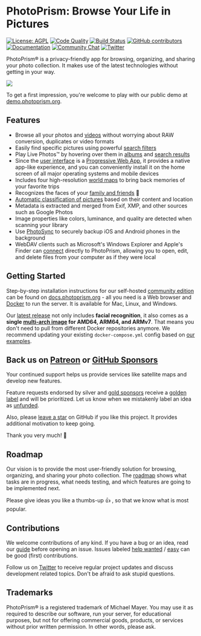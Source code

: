 PhotoPrism: Browse Your Life in Pictures
========================================

[![License: AGPL](https://img.shields.io/badge/license-AGPL-blue.svg)][license]
[![Code Quality](https://goreportcard.com/badge/github.com/photoprism/photoprism)][goreport]
[![Build Status](https://drone.photoprism.app/api/badges/photoprism/photoprism/status.svg?ref=refs/heads/develop)][ci]
[![GitHub contributors](https://img.shields.io/github/contributors/photoprism/photoprism.svg)](https://github.com/photoprism/photoprism/graphs/contributors/)
[![Documentation](https://img.shields.io/badge/read-the%20docs-4aa087.svg)][docs]
[![Community Chat](https://img.shields.io/badge/chat-on%20gitter-4aa087.svg)][chat]
[![Twitter](https://img.shields.io/badge/follow-@photoprism_app-00acee.svg)][twitter]

PhotoPrism® is a privacy-friendly app for browsing, organizing, and sharing your photo collection.
It makes use of the latest technologies without getting in your way.

![](https://dl.photoprism.org/assets/img/preview.jpg)

To get a first impression, you're welcome to play with our public demo at [demo.photoprism.org](https://demo.photoprism.org/).

## Features ##

* Browse all your photos and [videos](https://demo.photoprism.org/videos) without worrying about RAW conversion, duplicates or video formats
* Easily find specific pictures using powerful [search filters](https://demo.photoprism.org/browse?view=cards&q=flower%20color%3Ared)
* Play Live Photos™ by hovering over them in [albums](https://demo.photoprism.org/albums) and [search results](https://demo.photoprism.org/browse?view=cards&q=type%3Alive)
* Since the [user interface](https://demo.photoprism.org/) is a [Progressive Web App](https://developer.mozilla.org/en-US/docs/Web/Progressive_web_apps),
  it provides a native app-like experience, and you can conveniently install it on the home screen of all major operating systems and mobile devices
* Includes four high-resolution [world maps](https://demo.photoprism.org/places) to bring back memories of your favorite trips
* Recognizes the faces of your [family and friends](https://demo.photoprism.org/people) 💎
* [Automatic classification of pictures](https://demo.photoprism.org/labels) based on their content and location
* Metadata is extracted and merged from Exif, XMP, and other sources such as Google Photos
* Image properties like colors, luminance, and quality are detected when scanning your library
* Use [PhotoSync](https://www.photosync-app.com/) to securely backup iOS and Android phones in the background
* WebDAV clients such as Microsoft's Windows Explorer and Apple's Finder can [connect](https://docs.photoprism.org/user-guide/sync/webdav/) directly to PhotoPrism, allowing you to open, edit, and delete files from your computer as if they were local

## Getting Started ##

Step-by-step installation instructions for our self-hosted [community edition](https://photoprism.app/get) can be found 
on [docs.photoprism.org](https://docs.photoprism.org/getting-started/) -
all you need is a Web browser and [Docker](https://docs.docker.com/get-docker/) to run the server. 
It is available for Mac, Linux, and Windows.

Our [latest release](https://docs.photoprism.org/release-notes/) not only includes 
**facial recognition**, it also comes as a 
**single [multi-arch image](https://hub.docker.com/r/photoprism/photoprism) for AMD64, ARM64, and ARMv7**. 
That means you don't need to pull from different Docker repositories anymore.
We recommend updating your existing `docker-compose.yml` config based on 
[our examples](https://dl.photoprism.org/docker/).

## Back us on [Patreon](https://www.patreon.com/photoprism) or [GitHub Sponsors](https://github.com/sponsors/photoprism) ##

Your continued support helps us provide services like satellite maps and develop new features.

Feature requests endorsed by silver and [gold sponsors](SPONSORS.md) receive a [golden label](https://github.com/photoprism/photoprism/issues?q=is%3Aissue+is%3Aopen+label%3Asponsor) and will be prioritized.
Let us know when we mistakenly label an idea as [unfunded](https://github.com/photoprism/photoprism/issues?q=is%3Aissue+is%3Aopen+label%3Aunfunded).

Also, please [leave a star](https://github.com/photoprism/photoprism/stargazers) on GitHub if you like this project. 
It provides additional motivation to keep going.

Thank you very much! 💜

## Roadmap ##

Our vision is to provide the most user-friendly solution for browsing, organizing, and sharing your photo collection.
The [roadmap](https://github.com/photoprism/photoprism/projects/5) shows what tasks are in progress, 
what needs testing, and which features are going to be implemented next.

Please give ideas you like a thumbs-up 👍  , so that we know what is most popular.

## Contributions ##

We welcome contributions of any kind. If you have a bug or an idea, read our 
[guide](https://docs.photoprism.org/developer-guide/) before opening an issue.
Issues labeled [help wanted](https://github.com/photoprism/photoprism/labels/help%20wanted) / 
[easy](https://github.com/photoprism/photoprism/issues?q=is%3Aissue+is%3Aopen+label%3Aeasy) can be
good (first) contributions. 

Follow us on [Twitter][twitter] to receive regular project updates and discuss development related topics. Don't be afraid to ask stupid questions.

## Trademarks ##

PhotoPrism® is a registered trademark of Michael Mayer. You may use it as required to describe 
our software, run your server, for educational purposes, but not for offering commercial 
goods, products, or services without prior written permission. In other words, please ask.

[wiki:classification]: https://github.com/photoprism/photoprism/wiki/Image-Classification
[wiki:xmp]: https://github.com/photoprism/photoprism/wiki/XMP
[wiki:geocoding]: https://github.com/photoprism/photoprism/wiki/Geocoding
[wiki:raw]: https://github.com/photoprism/photoprism/wiki/Converting-RAW-to-JPEG
[license]: https://github.com/photoprism/photoprism/blob/develop/LICENSE
[patreon]: https://www.patreon.com/photoprism
[paypal]: https://www.paypal.me/photoprism
[goreport]: https://goreportcard.com/report/github.com/photoprism/photoprism
[coverage]: https://codecov.io/gh/photoprism/photoprism
[ci]: https://drone.photoprism.app/photoprism/photoprism
[docs]: https://docs.photoprism.org/
[issuehunt]: https://issuehunt.io/repos/119160553
[chat]: https://gitter.im/browseyourlife/community
[twitter]: https://twitter.com/photoprism_app
[unfunded issues]: https://github.com/photoprism/photoprism/issues?q=is%3Aissue+is%3Aopen+label%3Aunfunded
[sponsored issues]: https://github.com/photoprism/photoprism/issues?q=is%3Aissue+is%3Aopen+label%3Asponsor
